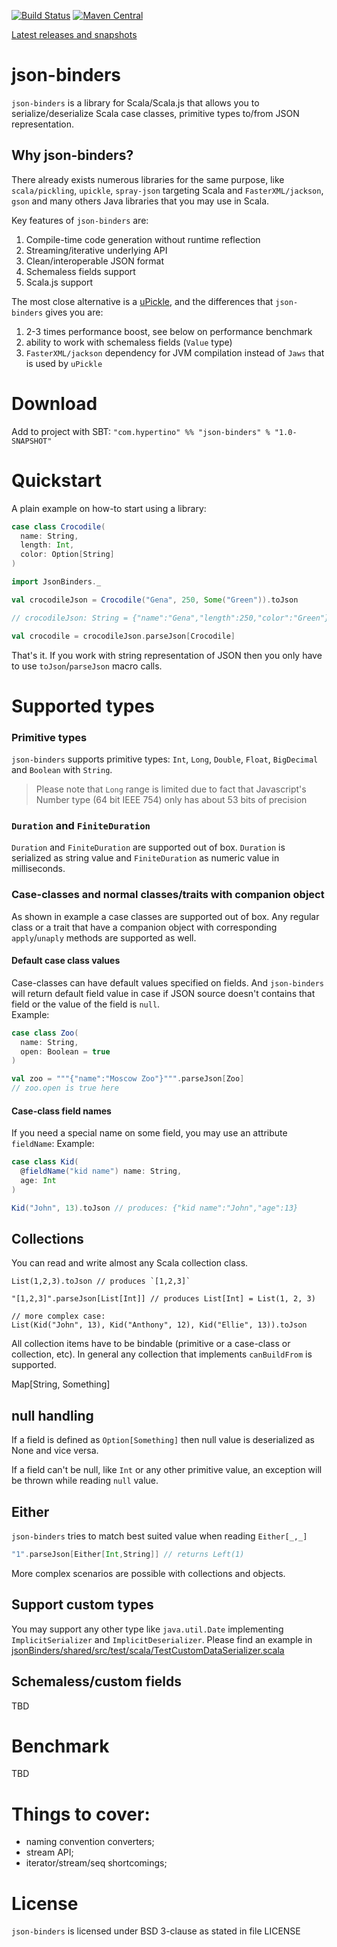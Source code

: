 [![Build Status](https://travis-ci.org/hypertino/json-binders.svg)](https://travis-ci.org/hypertino/json-binders)
[![Maven Central](https://maven-badges.herokuapp.com/maven-central/com.hypertino/json-binders_2.11/badge.svg)](https://maven-badges.herokuapp.com/maven-central/com.hypertino/json-binders_2.11)

[ Latest releases and snapshots](https://oss.sonatype.org/#nexus-search;gav~com.hypertino~json-binders_*~~~)

# json-binders

`json-binders` is a library for Scala/Scala.js that allows you to serialize/deserialize Scala case classes, primitive types to/from JSON representation.

## Why json-binders?
There already exists numerous libraries for the same purpose, like `scala/pickling`, `upickle`, `spray-json` targeting Scala and `FasterXML/jackson`, `gson` and many others Java libraries that you may use in Scala.

Key features of `json-binders` are:

1. Compile-time code generation without runtime reflection
2. Streaming/iterative underlying API
3. Clean/interoperable JSON format
4. Schemaless fields support
5. Scala.js support

The most close alternative is a [uPickle](http://www.lihaoyi.com/upickle-pprint/upickle/), and the differences that `json-binders` gives you are:
1. 2-3 times performance boost, see below on performance benchmark
2. ability to work with schemaless fields (`Value` type)
3. `FasterXML/jackson` dependency for JVM compilation instead of `Jaws` that is used by `uPickle`

# Download

Add to project with SBT: `"com.hypertino" %% "json-binders" % "1.0-SNAPSHOT"`

# Quickstart

A plain example on how-to start using a library:
```scala
case class Crocodile(
  name: String,
  length: Int,
  color: Option[String]
)

import JsonBinders._

val crocodileJson = Crocodile("Gena", 250, Some("Green")).toJson

// crocodileJson: String = {"name":"Gena","length":250,"color":"Green"}

val crocodile = crocodileJson.parseJson[Crocodile]
```

That's it. If you work with string representation of JSON then you only have to use `toJson`/`parseJson` macro calls. 

# Supported types

### Primitive types

`json-binders` supports primitive types: `Int`, `Long`, `Double`, `Float`, `BigDecimal` and `Boolean` with `String`.
> Please note that `Long` range is limited due to fact that Javascript's Number type (64 bit IEEE 754) only has about 53 bits of precision


### `Duration` and `FiniteDuration`
`Duration` and `FiniteDuration` are supported out of box. `Duration` is serialized as string value and `FiniteDuration` as numeric value in milliseconds. 
    
### Case-classes and normal classes/traits with companion object

As shown in example a case classes are supported out of box. Any regular class or a trait that have a companion object with corresponding `apply`/`unaply` methods 
are supported as well.

#### Default case class values

Case-classes can have default values specified on fields. And `json-binders` will return default field value in case if JSON source doesn't contains that field or the value of the field is `null`.  
Example:

```scala
case class Zoo(
  name: String,
  open: Boolean = true
)

val zoo = """{"name":"Moscow Zoo"}""".parseJson[Zoo]
// zoo.open is true here
```
#### Case-class field names

If you need a special name on some field, you may use an attribute `fieldName`:
Example:

```scala
case class Kid(
  @fieldName("kid name") name: String, 
  age: Int
)

Kid("John", 13).toJson // produces: {"kid name":"John","age":13}
```

## Collections

You can read and write almost any Scala collection class.
```
List(1,2,3).toJson // produces `[1,2,3]` 

"[1,2,3]".parseJson[List[Int]] // produces List[Int] = List(1, 2, 3) 

// more complex case:
List(Kid("John", 13), Kid("Anthony", 12), Kid("Ellie", 13)).toJson
```
All collection items have to be bindable (primitive or a case-class or collection, etc). 
In general any collection that implements `canBuildFrom` is supported.

Map[String, Something]

## null handling

If a field is defined as `Option[Something]` then null value is deserialized as None and vice versa.
 
If a field can't be null, like `Int` or any other primitive value, an exception will be thrown while reading `null` value.   

## Either

`json-binders` tries to match best suited value when reading `Either[_,_]`

```scala
"1".parseJson[Either[Int,String]] // returns Left(1)
```

More complex scenarios are possible with collections and objects.

## Support custom types

You may support any other type like `java.util.Date` implementing `ImplicitSerializer` and `ImplicitDeserializer`. 
Please find an example in [jsonBinders/shared/src/test/scala/TestCustomDataSerializer.scala](TestCustomDataSerializer.scala) 

## Schemaless/custom fields

TBD

# Benchmark

TBD

# Things to cover:

- naming convention converters;
- stream API;
- iterator/stream/seq shortcomings;

# License

`json-binders` is licensed under BSD 3-clause as stated in file LICENSE
